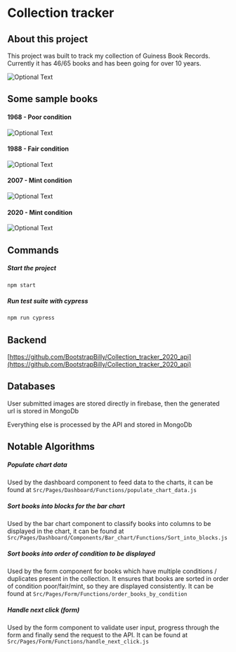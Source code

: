 # Collection tracker

## About this project


This project was built to track my collection of Guiness Book Records. Currently it has 46/65 books and has been going for over 10 years.

![Optional Text](./samples/collection.jpg)

## Some sample books

#### 1968 - Poor condition

![Optional Text](./samples/1968.jpg)

#### 1988 - Fair condition

![Optional Text](./samples/1988.jpg)

#### 2007 - Mint condition

![Optional Text](./samples/2007.jpg)

#### 2020 - Mint condition

![Optional Text](./samples/2020.jpg)

## Commands

##### Start the project
```javascript 
npm start
```

##### Run test suite with cypress
```javascript 
npm run cypress
```



## Backend

 [https://github.com/BootstrapBilly/Collection_tracker_2020_api](https://github.com/BootstrapBilly/Collection_tracker_2020_api)



## Databases


User submitted images are stored directly in firebase, then the generated url is stored in MongoDb

Everything else is processed by the API and stored in MongoDb



## Notable Algorithms


##### Populate chart data

Used by the dashboard component to feed data to the charts, it can be found at ``` Src/Pages/Dashboard/Functions/populate_chart_data.js ```



##### Sort books into blocks for the bar chart

Used by the bar chart component to classify books into columns to be displayed in the chart, it can be found at ``` Src/Pages/Dashboard/Components/Bar_chart/Functions/Sort_into_blocks.js ```



##### Sort books into order of condition to be displayed

Used by the form component for books which have multiple conditions / duplicates present in the collection. It ensures that books are sorted in order of condition poor/fair/mint, so they are displayed consistently. It can be found at 
``` Src/Pages/Form/Functions/order_books_by_condition ```


##### Handle next click (form)

Used by the form component to validate user input, progress through the form and finally send the request to the API. It can be found at ``` Src/Pages/Form/Functions/handle_next_click.js ```



